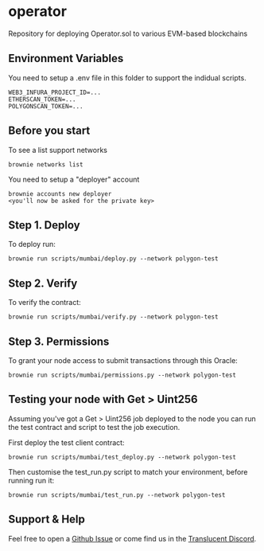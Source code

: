 # operator
Repository for deploying Operator.sol to various EVM-based blockchains

## Environment Variables

You need to setup a .env file in this folder to support the indidual scripts.

    WEB3_INFURA_PROJECT_ID=...
    ETHERSCAN_TOKEN=...
    POLYGONSCAN_TOKEN=...

## Before you start

To see a list support networks

    brownie networks list

You need to setup a "deployer" account

    brownie accounts new deployer
    <you'll now be asked for the private key>

## Step 1. Deploy

To deploy run:

    brownie run scripts/mumbai/deploy.py --network polygon-test

## Step 2. Verify

To verify the contract:

    brownie run scripts/mumbai/verify.py --network polygon-test

## Step 3. Permissions

To grant your node access to submit transactions through this Oracle:

    brownie run scripts/mumbai/permissions.py --network polygon-test

## Testing your node with Get > Uint256

Assuming you've got a Get > Uint256 job deployed to the node you can run the test contract and script to test the job execution.

First deploy the test client contract:

    brownie run scripts/mumbai/test_deploy.py --network polygon-test

Then customise the test_run.py script to match your environment, before running run it:

    brownie run scripts/mumbai/test_run.py --network polygon-test


## Support & Help

Feel free to open a [Github Issue](https://github.com/translucent-link/stonechat/issues) or come find us in the [Translucent Discord](https://discord.gg/JxKT6R9Xpz).
